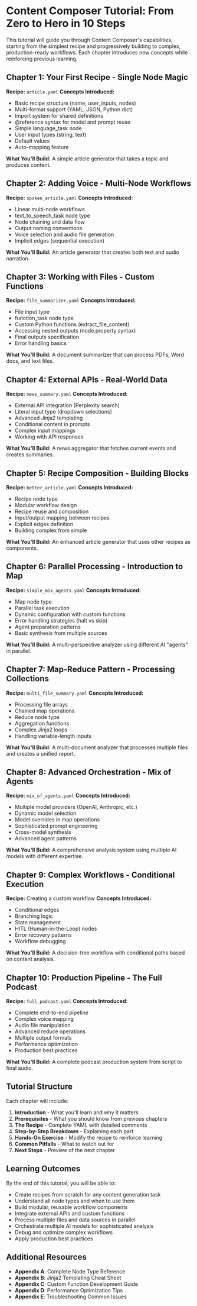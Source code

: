 # Content Composer Tutorial: From Zero to Hero in 10 Steps

This tutorial will guide you through Content Composer's capabilities, starting from the simplest recipe and progressively building to complex, production-ready workflows. Each chapter introduces new concepts while reinforcing previous learning.

## Chapter 1: Your First Recipe - Single Node Magic
**Recipe:** `article.yaml`
**Concepts Introduced:**
- Basic recipe structure (name, user_inputs, nodes)
- Multi-format support (YAML, JSON, Python dict)
- Import system for shared definitions
- @reference syntax for model and prompt reuse
- Simple language_task node
- User input types (string, text)
- Default values
- Auto-mapping feature

**What You'll Build:** A simple article generator that takes a topic and produces content.

## Chapter 2: Adding Voice - Multi-Node Workflows
**Recipe:** `spoken_article.yaml`
**Concepts Introduced:**
- Linear multi-node workflows
- text_to_speech_task node type
- Node chaining and data flow
- Output naming conventions
- Voice selection and audio file generation
- Implicit edges (sequential execution)

**What You'll Build:** An article generator that creates both text and audio narration.

## Chapter 3: Working with Files - Custom Functions
**Recipe:** `file_summarizer.yaml`
**Concepts Introduced:**
- File input type
- function_task node type
- Custom Python functions (extract_file_content)
- Accessing nested outputs (node.property syntax)
- Final outputs specification
- Error handling basics

**What You'll Build:** A document summarizer that can process PDFs, Word docs, and text files.

## Chapter 4: External APIs - Real-World Data
**Recipe:** `news_summary.yaml`
**Concepts Introduced:**
- External API integration (Perplexity search)
- Literal input type (dropdown selections)
- Advanced Jinja2 templating
- Conditional content in prompts
- Complex input mappings
- Working with API responses

**What You'll Build:** A news aggregator that fetches current events and creates summaries.

## Chapter 5: Recipe Composition - Building Blocks
**Recipe:** `better_article.yaml`
**Concepts Introduced:**
- Recipe node type
- Modular workflow design
- Recipe reuse and composition
- Input/output mapping between recipes
- Explicit edges definition
- Building complex from simple

**What You'll Build:** An enhanced article generator that uses other recipes as components.

## Chapter 6: Parallel Processing - Introduction to Map
**Recipe:** `simple_mix_agents.yaml`
**Concepts Introduced:**
- Map node type
- Parallel task execution
- Dynamic configuration with custom functions
- Error handling strategies (halt vs skip)
- Agent preparation patterns
- Basic synthesis from multiple sources

**What You'll Build:** A multi-perspective analyzer using different AI "agents" in parallel.

## Chapter 7: Map-Reduce Pattern - Processing Collections
**Recipe:** `multi_file_summary.yaml`
**Concepts Introduced:**
- Processing file arrays
- Chained map operations
- Reduce node type
- Aggregation functions
- Complex Jinja2 loops
- Handling variable-length inputs

**What You'll Build:** A multi-document analyzer that processes multiple files and creates a unified report.

## Chapter 8: Advanced Orchestration - Mix of Agents
**Recipe:** `mix_of_agents.yaml`
**Concepts Introduced:**
- Multiple model providers (OpenAI, Anthropic, etc.)
- Dynamic model selection
- Model overrides in map operations
- Sophisticated prompt engineering
- Cross-model synthesis
- Advanced agent patterns

**What You'll Build:** A comprehensive analysis system using multiple AI models with different expertise.

## Chapter 9: Complex Workflows - Conditional Execution
**Recipe:** Creating a custom workflow
**Concepts Introduced:**
- Conditional edges
- Branching logic
- State management
- HITL (Human-in-the-Loop) nodes
- Error recovery patterns
- Workflow debugging

**What You'll Build:** A decision-tree workflow with conditional paths based on content analysis.

## Chapter 10: Production Pipeline - The Full Podcast
**Recipe:** `full_podcast.yaml`
**Concepts Introduced:**
- Complete end-to-end pipeline
- Complex voice mapping
- Audio file manipulation
- Advanced reduce operations
- Multiple output formats
- Performance optimization
- Production best practices

**What You'll Build:** A complete podcast production system from script to final audio.

## Tutorial Structure

Each chapter will include:
1. **Introduction** - What you'll learn and why it matters
2. **Prerequisites** - What you should know from previous chapters
3. **The Recipe** - Complete YAML with detailed comments
4. **Step-by-Step Breakdown** - Explaining each part
5. **Hands-On Exercise** - Modify the recipe to reinforce learning
6. **Common Pitfalls** - What to watch out for
7. **Next Steps** - Preview of the next chapter

## Learning Outcomes

By the end of this tutorial, you will be able to:
- Create recipes from scratch for any content generation task
- Understand all node types and when to use them
- Build modular, reusable workflow components
- Integrate external APIs and custom functions
- Process multiple files and data sources in parallel
- Orchestrate multiple AI models for sophisticated analysis
- Debug and optimize complex workflows
- Apply production best practices

## Additional Resources

- **Appendix A**: Complete Node Type Reference
- **Appendix B**: Jinja2 Templating Cheat Sheet
- **Appendix C**: Custom Function Development Guide
- **Appendix D**: Performance Optimization Tips
- **Appendix E**: Troubleshooting Common Issues